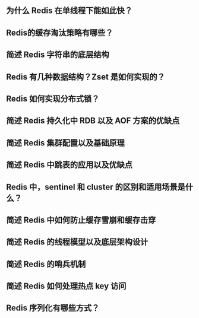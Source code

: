 ## 为什么 Redis 在单线程下能如此快？
## Redis的缓存淘汰策略有哪些？
## 简述 Redis 字符串的底层结构
## Redis 有几种数据结构？Zset 是如何实现的？
## Redis 如何实现分布式锁？
## 简述 Redis 持久化中 RDB 以及 AOF 方案的优缺点
## 简述 Redis 集群配置以及基础原理
## 简述 Redis 中跳表的应用以及优缺点
## Redis 中，sentinel 和 cluster 的区别和适用场景是什么？
## 简述 Redis 中如何防止缓存雪崩和缓存击穿
## 简述 Redis 的线程模型以及底层架构设计
## 简述 Redis 的哨兵机制
## 简述 Redis 如何处理热点 key 访问
## Redis 序列化有哪些方式？